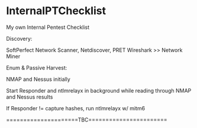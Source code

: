 # InternalPTChecklist
My own Internal Pentest Checklist


Discovery:

SoftPerfect Network Scanner, Netdiscover, PRET
Wireshark >> Network Miner


Enum & Passive Harvest:

NMAP and Nessus initially

Start Responder and ntlmrelayx in background while reading through NMAP and Nessus results

If Responder != capture hashes, run ntlmrelayx w/ mitm6


=====================TBC=======================
